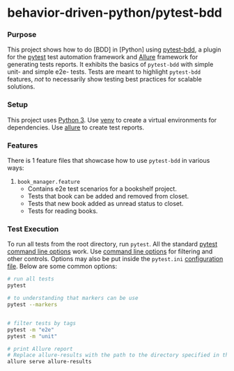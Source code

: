 # behavior-driven-python/pytest-bdd

### Purpose
This project shows how to do [BDD] in [Python]
using [pytest-bdd](https://github.com/pytest-dev/pytest-bdd), a plugin
for the [pytest](https://docs.pytest.org/) test automation framework and [Allure](https://allurereport.org/docs/) 
framework for generating tests reports.
It exhibits the basics of `pytest-bdd`
with simple unit- and simple e2e- tests.
Tests are meant to highlight `pytest-bdd` features,
*not* to necessarily show testing best practices for scalable solutions.
    
### Setup
This project uses
[Python 3](https://automationpanda.com/2017/02/07/which-version-of-python-should-i-use/).
Use [venv](https://docs.python.org/3/tutorial/venv.html)
to create a virtual environments for dependencies.
Use [allure](https://allurereport.org/docs/gettingstarted/installation/) to create test reports.

### Features
There is 1 feature files that showcase how to use `pytest-bdd` in various ways:

1. `book_manager.feature`
   * Contains e2e test scenarios for a bookshelf project.
   * Tests that book can be added and removed from closet.
   * Tests that new book added as unread status to closet.
   * Tests for reading books.


### Test Execution
To run all tests from the root directory, run `pytest`.
All the standard
[pytest command line options](https://docs.pytest.org/en/latest/usage.html)
work.
Use [command line options](http://behave.readthedocs.io/en/latest/behave.html)
for filtering and other controls.
Options may also be put inside the `pytest.ini`
[configuration file](https://docs.pytest.org/en/latest/reference.html#configuration-options).
Below are some common options:

```bash
# run all tests
pytest

# to understanding that markers can be use
pytest --markers


# filter tests by tags
pytest -m "e2e" 
pytest -m "unit"      

# print Allure report
# Replace allure-results with the path to the directory specified in the outputFolder setting of the reporter
allure serve allure-results
```
